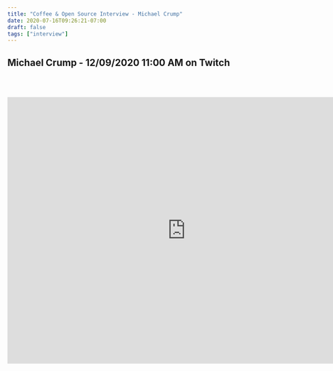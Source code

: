 ```yaml
---
title: "Coffee & Open Source Interview - Michael Crump"
date: 2020-07-16T09:26:21-07:00
draft: false
tags: ["interview"]
---
```


## Michael Crump - <span class="formatdate">12/09/2020 11:00 AM</span> on Twitch

<br /><br />

<center>
<iframe width="800" height="600" src="https://www.youtube.com/embed/fhXaiDsx2O0" frameborder="0" allow="accelerometer; autoplay; clipboard-write; encrypted-media; gyroscope; picture-in-picture" allowfullscreen></iframe>
</center>